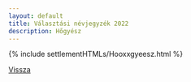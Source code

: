 ```yaml
---
layout: default
title: Választási névjegyzék 2022
description: Hőgyész
---
```


{% include settlementHTMLs/Hooxxgyeesz.html %}

[Vissza](./)